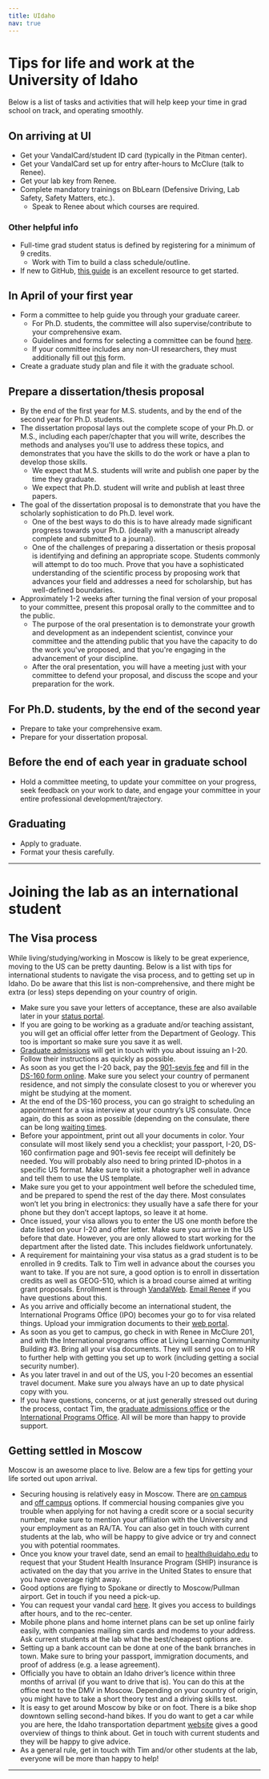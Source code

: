 ```yaml
---
title: UIdaho
nav: true
--- 
```


# Tips for life and work at the University of Idaho

Below is a list of tasks and activities that will help keep your time in grad school on track, and operating smoothly.

## On arriving at UI
- Get your VandalCard/student ID card (typically in the Pitman center).
- Get your VandalCard set up for entry after-hours to McClure (talk to Renee).
- Get your lab key from Renee.
- Complete mandatory trainings on BbLearn (Defensive Driving, Lab Safety, Safety Matters, etc.).
    - Speak to Renee about which courses are required.

### Other helpful info
- Full-time grad student status is defined by registering for a minimum of 9 credits.
    - Work with Tim to build a class schedule/outline.
- If new to GitHub, [this guide](https://guides.github.com/activities/hello-world/) is an excellent resource to get started. 

## In April of your first year
- Form a committee to help guide you through your graduate career.
    - For Ph.D. students, the committee will also supervise/contribute to your comprehensive exam.
    - Guidelines and forms for selecting a committee can be found [here](https://www.uidaho.edu/-/media/UIdaho-Responsive/Files/cogs/COGS-Forms/Guides/combo-change-2014.pdf).
    - If your committee includes any non-UI researchers, they must additionally fill out [this](https://www.uidaho.edu/-/media/UIdaho-Responsive/Files/cogs/COGS-Forms/non-ui-faculty-appointment.pdf?la=en&hash=7FB784C5B07202548E1ED515D173EBE4C02B33B1) form. 
- Create a graduate study plan and file it with the graduate school.

## Prepare a dissertation/thesis proposal
- By the end of the first year for M.S. students, and by the end of the second year for Ph.D. students.
- The dissertation proposal lays out the complete scope of your Ph.D. or M.S., including each paper/chapter that you will write, describes the methods and analyses you'll use to address these topics, and demonstrates that you have the skills to do the work or have a plan to develop those skills.
    - We expect that M.S. students will write and publish one paper by the time they graduate.
    - We expect that Ph.D. student will write and publish at least three papers.
- The goal of the dissertation proposal is to demonstrate that you have the scholarly sophistication to do Ph.D. level work.
    - One of the best ways to do this is to have already made significant progress towards your Ph.D. (ideally with a manuscript already complete and submitted to a journal).
    - One of the challenges of preparing a dissertation or thesis proposal is identifying and defining an appropriate scope.  Students commonly will attempt to do too much.  Prove that you have a sophisticated understanding of the scientific process by proposing work that advances your field and addresses a need for scholarship, but has well-defined boundaries.
- Approximately 1-2 weeks after turning the final version of your proposal to your committee, present this proposal orally to the committee and to the public.
    - The purpose of the oral presentation is to demonstrate your growth and development as an independent scientist,  convince your committee and the attending public that you have the capacity to do the work you've proposed, and that you're engaging in the advancement of your discipline.
    - After the oral presentation, you will have a meeting just with your committee to defend your proposal, and discuss the scope and your preparation for the work.


## For Ph.D. students, by the end of the second year
- Prepare to take your comprehensive exam.
- Prepare for your dissertation proposal.

## Before the end of each year in graduate school
- Hold a committee meeting, to update your committee on your progress, seek feedback on your work to date, and engage your committee in your entire professional development/trajectory.

## Graduating
- Apply to graduate.
- Format your thesis carefully.

--- 

# Joining the lab as an international student

## The Visa process
While living/studying/working in Moscow is likely to be great experience, moving to the US can be pretty daunting. Below is a list with tips for international students to navigate the visa process, and to getting set up in Idaho. Do be aware that this list is non-comprehensive, and there might be extra (or less) steps depending on your country of origin.

- Make sure you save your letters of acceptance, these are also available later in your [status portal](https://futurevandals.uidaho.edu/account/login?r=https%3a%2f%2ffuturevandals.uidaho.edu%2fapply%2fstatus).
- If you are going to be working as a graduate and/or teaching assistant, you will get an official offer letter from the Department of Geology. This too is important so make sure you save it as well. 
- [Graduate admissions](graduateadmissions@uidaho.edu) will get in touch with you about issuing an I-20. Follow their instructions as quickly as possible. 
- As soon as you get the I-20 back, pay the [901-sevis fee](https://www.fmjfee.com/i901fee/index.html) and fill in the [DS-160 form online](https://ceac.state.gov/genniv/). Make sure you select your country of permanent residence, and not simply the consulate closest to you or wherever you might be studying at the moment.
- At the end of the DS-160 process, you can go straight to scheduling an appointment for a visa interview at your country’s US consulate. Once again, do this as soon as possible (depending on the consulate, there can be long [waiting times](https://travel.state.gov/content/travel/en/us-visas/visa-information-resources/wait-times.html).
- Before your appointment, print out all your documents in color. Your consulate will most likely send you a checklist; your passport, I-20, DS-160 confirmation page and 901-sevis fee receipt will definitely be needed. You will probably also need to bring printed ID-photos in a specific US format. Make sure to visit a photographer well in advance and tell them to use the US template.  
- Make sure you get to your appointment well before the scheduled time, and be prepared to spend the rest of the day there. Most consulates won’t let you bring in electronics: they usually have a safe there for your phone but they don’t accept laptops, so leave it at home.
- Once issued, your visa allows you to enter the US one month before the date listed on your I-20 and offer letter. Make sure you arrive in the US before that date. However, you are only allowed to start working for the department after the listed date. This includes fieldwork unfortunately. 
- A requirement for maintaining your visa status as a grad student is to be enrolled in 9 credits. Talk to Tim well in advance about the courses you want to take. If you are not sure, a good option is to enroll in dissertation credits as well as GEOG-510, which is a broad course aimed at writing grant proposals. Enrollment is through [VandalWeb](https://vandalweb.uidaho.edu/). [Email Renee](renee@uidaho.edu) if you have questions about this. 
- As you arrive and officially become an international student, the International Programs Office (IPO) becomes your go to for visa related things. Upload your immigration documents to their [web portal](https://www.uidaho.edu/academics/ipo/ivandal). 
- As soon as you get to campus, go check in with Renee in McClure 201, and with the International programs office at Living Learning Community Building #3. Bring all your visa documents. They will send you on to HR to further help with getting you set up to work (including getting a social security number). 
- As you later travel in and out of the US, you I-20 becomes an essential travel document. Make sure you always have an up to date physical copy with you. 
- If you have questions, concerns, or at just generally stressed out during the process, contact Tim, the [graduate admissions office](gadms@uidaho.edu) or the [International Programs Office](ipo@uidaho.edu). All will be more than happy to provide support. 


## Getting settled in Moscow

Moscow is an awesome place to live. Below are a few tips for getting your life sorted out upon arrival. 

- Securing housing is relatively easy in Moscow. There are [on campus](https://www.uidaho.edu/student-life/housing/apartments) and [off campus](https://www.uidaho.edu/admissions/why-ui/housing/apartment-options) options. If commercial housing companies give you trouble when applying for not having a credit score or a social security number, make sure to mention your affiliation with the University and your employment as an RA/TA. You can also get in touch with current students at the lab, who will be happy to give advice or try and connect you with potential roommates. 
- Once you know your travel date, send an email to [health@uidaho.edu](url) to request that your Student Health Insurance Program (SHIP) insurance is activated on the day that you arrive in the United States to ensure that you have coverage right away.
- Good options are flying to Spokane or directly to Moscow/Pullman airport. Get in touch if you need a pick-up. 
- You can request your vandal card [here](https://support.uidaho.edu/TDClient/40/Portal/Requests/ServiceDet?ID=597). It gives you access to buildings after hours, and to the rec-center. 
- Mobile phone plans and home internet plans can be set up online fairly easily, with companies mailing sim cards and modems to your address. Ask current students at the lab what the best/cheapest options are. 
- Setting up a bank account can be done at one of the bank brranches in town. Make sure to bring your passport, immigration documents, and proof of address (e.g. a lease agreement). 
- Officially you have to obtain an Idaho driver’s licence within three months of arrival (if you want to drive that is). You can do this at the office next to the DMV in Moscow. Depending on your country of origin, you might have to take a short theory test and a driving skills test. 
- It is easy to get around Moscow by bike or on foot. There is a bike shop downtown selling second-hand bikes. If you do want to get a car while you are here, the Idaho transportation department [website](https://itd.idaho.gov/itddmv/) gives a good overview of things to think about. Get in touch with current students and they will be happy to give advice.  
- As a general rule, get in touch with Tim and/or other students at the lab, everyone will be more than happy to help! 

---

